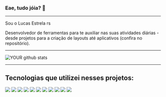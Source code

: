 ### Eae, tudo jóia? 👋

<hr>

Sou o Lucas Estrela rs

Desenvolvedor de ferramentas para te auxiliar nas suas atividades diárias - desde projetos para a criação de layouts até aplicativos (confira no repositório).

<hr>

![YOUR github stats](https://github-readme-stats.vercel.app/api?username=lucasestrelaa)

<hr>

<h2>Tecnologias que utilizei nesses projetos:</h2>


<div>
  <img src="https://camo.githubusercontent.com/ef3fcc0cf0f18b69a2857bf30db72e49daa884d3dade4f83738b8823696348f8/68747470733a2f2f696d672e736869656c64732e696f2f62616467652f2d52656163742e6a732d3435623864383f7374796c653d666c61742d737175617265266c6f676f3d7265616374266c6f676f436f6c6f723d7768697465" />

<img src="https://camo.githubusercontent.com/f2e98af21a6f37f28dcabae550e8b073040afa6dd46d791e3f62277800965124/68747470733a2f2f696d672e736869656c64732e696f2f62616467652f2d5048502d3734373861653f7374796c653d666c61742d737175617265266c6f676f3d706870266c6f676f436f6c6f723d7768697465" />

  <img src="https://camo.githubusercontent.com/50fb800859c28c2b54c2a205a9ff91a04d87751dc0132380a78a30c746d3307f/68747470733a2f2f696d672e736869656c64732e696f2f62616467652f2d4e6f64652e6a732d3433383533643f7374796c653d666c61742d737175617265266c6f676f3d4e6f64652e6a73266c6f676f436f6c6f723d7768697465" />
  <img src="https://camo.githubusercontent.com/af6c48ca31a255c6d4b8ce25515caff2078ac99779b824dd69421536b0d712ac/68747470733a2f2f696d672e736869656c64732e696f2f62616467652f2d547970655363726970742d3030373743363f7374796c653d666c61742d737175617265266c6f676f3d74797065736372697074266c6f676f436f6c6f723d666666" />
  <img src="https://camo.githubusercontent.com/148783fad0b4f453e725a2f29dfc35a1b2875669839aec46c39b240fa8873652/68747470733a2f2f696d672e736869656c64732e696f2f62616467652f2d4a6176615363726970742d4637423933453f7374796c653d666c61742d737175617265266c6f676f3d6a617661736372697074266c6f676f436f6c6f723d666666" />
  <img src="https://camo.githubusercontent.com/105e42442fbc37dc46555385f897cbf79f980578ac02b9d2bbf04e8a16c52550/68747470733a2f2f696d672e736869656c64732e696f2f62616467652f2d46697265626972642d6566333830633f7374796c653d666c61742d737175617265266c6f676f436f6c6f723d7768697465" />
<img src="https://camo.githubusercontent.com/99e0270cb28d1f9e2d4828b318ca0bf166f38cad873c320b58de158773e603dc/68747470733a2f2f696d672e736869656c64732e696f2f62616467652f2d4d7953514c2d3030373538463f7374796c653d666c61742d737175617265266c6f676f3d6d7973716c266c6f676f436f6c6f723d7768697465" />
  <img src="https://camo.githubusercontent.com/392fa71fd2737088b6d21ba33f3d2fb6e1ac7c61142cdbe56c1d688ecf781ab8/68747470733a2f2f696d672e736869656c64732e696f2f62616467652f2d4d6f6e676f44422d626c61636b3f7374796c653d666c61742d737175617265266c6f676f3d6d6f6e676f6462" />
<img src="https://camo.githubusercontent.com/0c3a16a22ae058cfe38a06dc9ea16404cf006409262f547c9ccfa3ec8b30f71e/68747470733a2f2f696d672e736869656c64732e696f2f62616467652f2d48544d4c352d4533344632363f7374796c653d666c61742d737175617265266c6f676f3d68746d6c35266c6f676f436f6c6f723d7768697465">
  <img src="https://camo.githubusercontent.com/e56d586bf373ad33a4e8c7101246d54d5edc0fb52b87d309b899ce4818bd6086/68747470733a2f2f696d672e736869656c64732e696f2f62616467652f2d426f6f7473747261702d3536334437433f7374796c653d666c61742d737175617265266c6f676f3d626f6f747374726170" />
<img src="https://camo.githubusercontent.com/0cf2fdbf61924c982af4f53c68476d1c5538f1bdce7f5ea0781c1ba0653d3ce4/68747470733a2f2f696d672e736869656c64732e696f2f62616467652f2d435353332d3534394644453f7374796c653d666c61742d737175617265266c6f676f3d63737333266c6f676f436f6c6f723d7768697465" />
</div>



<!--
**lucasestrelaa/lucasestrelaa** is a ✨ _special_ ✨ repository because its `README.md` (this file) appears on your GitHub profile.

Here are some ideas to get you started:

- 🔭 I’m currently working on ...
- 🌱 I’m currently learning ...
- 👯 I’m looking to collaborate on ...
- 🤔 I’m looking for help with ...
- 💬 Ask me about ...
- 📫 How to reach me: ...
- 😄 Pronouns: ...
- ⚡ Fun fact: ...
-->
